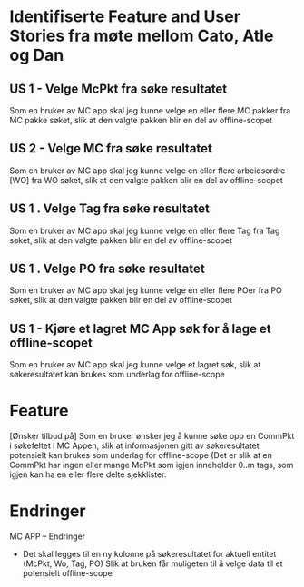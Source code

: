 # Identifiserte Feature and User Stories fra møte mellom Cato, Atle og Dan 

## US 1 - Velge McPkt fra søke resultatet
Som en bruker av MC app skal jeg kunne velge en eller flere MC pakker fra MC pakke søket, slik at den valgte pakken blir en del av offline-scopet 

## US 2 - Velge MC fra søke resultatet
Som en bruker av MC app skal jeg kunne velge en eller flere arbeidsordre [WO] fra WO søket, slik at den valgte pakken blir en del av offline-scopet 

## US 1 . Velge Tag fra søke resultatet
Som en bruker av MC app skal jeg kunne velge en eller flere Tag fra Tag søket, slik at den valgte pakken blir en del av offline-scopet 

## US 1 . Velge PO fra søke resultatet
Som en bruker av MC app skal jeg kunne velge en eller flere POer fra PO søket, slik at den valgte pakken blir en del av offline-scopet 

## US 1 - Kjøre et lagret MC App søk for å lage et offline-scopet
Som en bruker av MC app skal jeg kunne velge et lagret søk, slik at søkeresultatet kan brukes som underlag for offline-scope

# Feature
[Ønsker tilbud på]
Som en bruker ønsker jeg å kunne søke opp en CommPkt i søkefeltet i MC Appen, slik at informasjonen gitt av søkeresultatet potensielt kan brukes som underlag for offline-scope
(Det er slik at en CommPkt har ingen eller mange McPkt som igjen inneholder 0..m tags, som igjen kan ha en eller flere delte sjekklister. 

# Endringer
MC APP – Endringer 
-	Det skal legges til en ny kolonne på søkeresultatet for aktuell entitet (McPkt, Wo, Tag, PO)
Slik at bruken får muligeten til å velge data til et potensielt offline-scope 
